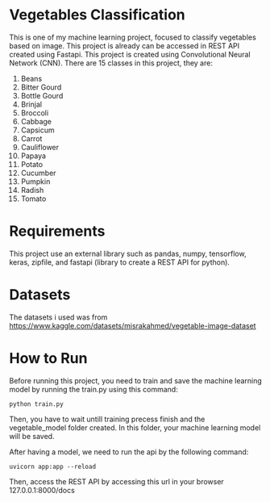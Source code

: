 # Vegetables Classification
This is one of my machine learning project, focused to classify vegetables based on image. This project is already can be accessed in REST API created using Fastapi. This project is created using Convolutional Neural Network (CNN). There are 15 classes in this project, they are:

1. Beans
2. Bitter Gourd
3. Bottle Gourd
4. Brinjal
5. Broccoli
6. Cabbage
7. Capsicum
8. Carrot
9. Cauliflower
10. Papaya
11. Potato
12. Cucumber
13. Pumpkin
14. Radish
15. Tomato

# Requirements
This project use an external library such as pandas, numpy, tensorflow, keras, zipfile, and fastapi (library to create a REST API for python).

# Datasets
The datasets i used was from https://www.kaggle.com/datasets/misrakahmed/vegetable-image-dataset

# How to Run 
Before running this project, you need to train and save the machine learning model by running the train.py using this command:

```
python train.py
```
Then, you have to wait untill training precess finish and the vegetable_model folder created. In this folder, your machine learning model will be saved.

After having a model, we need to run the api by the following command:
```
uvicorn app:app --reload
```

Then, access the REST API by accessing this url in your browser
127.0.0.1:8000/docs
